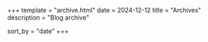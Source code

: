 +++
template = "archive.html"
date = 2024-12-12
title = "Archives"
description = "Blog archive"

sort_by = "date"
+++